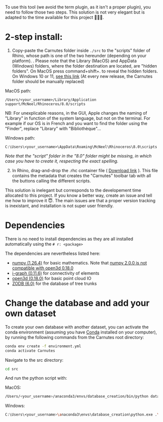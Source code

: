 To use this tool (we avoid the term plugin, as it isn't a proper plugin), you need to follow those two steps. This solution is not very elegant but is adapted to the time available for this project 🏃‍♀️‍➡️.

# 2-step install:
1) Copy-paste the Carnutes folder inside ``./src`` to the "scripts" folder of Rhino, whose path is one of the two hereunder (depending on your platform). . Please note that the Library (MacOS) and AppData (Windows) folders, where the folder destination are located, are "hidden folders". On MacOS press command+shift+. to reveal the hidden folders. On Windows 10 or 11, [see this link](https://support.microsoft.com/en-us/windows/view-hidden-files-and-folders-in-windows-97fbc472-c603-9d90-91d0-1166d1d9f4b5#WindowsVersion=Windows_11)
(At every new release, the Carnutes folder should be manually replaced)

MacOS path:
```
/Users/<your_username>/Library/Application support/McNeel/Rhinoceros/8.0/scripts
```

NB: For unexplicable reasons, in the GUI, Apple changes the naming of "Library" in function of the system language, but not on the terminal. For example if our OS is in French and you want to find the folder using the "Finder", replace "Library" with "Bibliothèque"...

Windows path:

```
C:\Users\<your_username>\AppData\Roaming\McNeel\Rhinoceros\8.0\scripts
```

_Note that the "script" folder in the "8.0" folder might be missing, in which case you have to create it, respecting the exact spelling._

2) In Rhino, drag-and-drop the .rhc container file ( [Download link](https://github.com/ibois-epfl/Carnutes/raw/main/Carnutes.rhc) ). This file contains the metadata that creates the "Carnutes" toolbar tab with all the buttons calling the different scripts.

This solution is inelegant but corresponds to the developement time allocated to this project. If you know a better way, create an issue and tell me how to improve it 😇. The main issues are that a proper version tracking is inexistant, and installation is not super user friendly.

# Dependencies
There is no need to install dependencies as they are all installed automatically using the `# r: <package>`

The dependencies are nevertheless listed here:

- [numpy (1.26.4)](https://numpy.org/) for basic mathematics. Note that [numpy 2.0.0 is not compatible with open3d 0.18.0](https://github.com/isl-org/Open3D/issues/6840)
- [i-graph (0.11.6)](https://igraph.org/) for connectivity of elements
- [open3d (0.18.0)](https://www.open3d.org/) for basic point cloud IO
- [ZODB (6.0)](https://zodb.org/en/latest/) for the database of tree trunks


# Change the database and add your own dataset
To create your own database with another dataset, you can activate the conda environment (assuming you have [Conda](https://docs.conda.io/projects/conda/en/latest/index.html) installed on your computer), by running the following commands from the Carnutes root directory:

```bash
conda env create -f environment.yml
conda activate Carnutes
```

Navigate to the src directory:

```bash
cd src
```

And run the python script with:

MacOS:

```bash
/Users/<your_username>/anaconda3/envs/database_creation/bin/python database_creator.py
```

Windows:

```bash
C:\Users\<your_username>\anaconda3\envs\database_creation\python.exe .\database_creator.py
```
